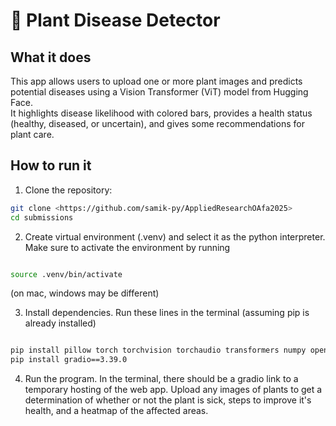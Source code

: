 # 🌱 Plant Disease Detector

## What it does
This app allows users to upload one or more plant images and predicts potential diseases using a Vision Transformer (ViT) model from Hugging Face.  
It highlights disease likelihood with colored bars, provides a health status (healthy, diseased, or uncertain), and gives some recommendations for plant care.

## How to run it
1. Clone the repository:

```bash
git clone <https://github.com/samik-py/AppliedResearchOAfa2025>
cd submissions
```

2. Create virtual environment (.venv) and select it as the python interpreter. Make sure to activate the environment by running

```bash

source .venv/bin/activate

```
(on mac, windows may be different)

3. Install dependencies. Run these lines in the terminal (assuming pip is already installed)

```bash

pip install pillow torch torchvision torchaudio transformers numpy opencv-python matplotlib
pip install gradio==3.39.0

```

4. Run the program. In the terminal, there should be a gradio link to a temporary hosting of the web app. Upload any images of plants to get 
a determination of whether or not the plant is sick, steps to improve it's health, and a heatmap of the affected areas.


